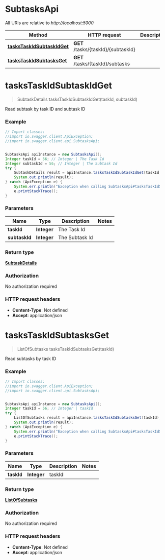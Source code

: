 # SubtasksApi

All URIs are relative to *http://localhost:5000*

Method | HTTP request | Description
------------- | ------------- | -------------
[**tasksTaskIdSubtaskIdGet**](SubtasksApi.md#tasksTaskIdSubtaskIdGet) | **GET** /tasks/{taskId}/{subtaskId} | 
[**tasksTaskIdSubtasksGet**](SubtasksApi.md#tasksTaskIdSubtasksGet) | **GET** /tasks/{taskId}/subtasks | 

<a name="tasksTaskIdSubtaskIdGet"></a>
# **tasksTaskIdSubtaskIdGet**
> SubtaskDetails tasksTaskIdSubtaskIdGet(taskId, subtaskId)



Read subtask by task ID and subtask ID

### Example
```java
// Import classes:
//import io.swagger.client.ApiException;
//import io.swagger.client.api.SubtasksApi;


SubtasksApi apiInstance = new SubtasksApi();
Integer taskId = 56; // Integer | The Task Id
Integer subtaskId = 56; // Integer | The Subtask Id
try {
    SubtaskDetails result = apiInstance.tasksTaskIdSubtaskIdGet(taskId, subtaskId);
    System.out.println(result);
} catch (ApiException e) {
    System.err.println("Exception when calling SubtasksApi#tasksTaskIdSubtaskIdGet");
    e.printStackTrace();
}
```

### Parameters

Name | Type | Description  | Notes
------------- | ------------- | ------------- | -------------
 **taskId** | **Integer**| The Task Id |
 **subtaskId** | **Integer**| The Subtask Id |

### Return type

[**SubtaskDetails**](SubtaskDetails.md)

### Authorization

No authorization required

### HTTP request headers

 - **Content-Type**: Not defined
 - **Accept**: application/json

<a name="tasksTaskIdSubtasksGet"></a>
# **tasksTaskIdSubtasksGet**
> ListOfSubtasks tasksTaskIdSubtasksGet(taskId)



Read subtasks by task ID

### Example
```java
// Import classes:
//import io.swagger.client.ApiException;
//import io.swagger.client.api.SubtasksApi;


SubtasksApi apiInstance = new SubtasksApi();
Integer taskId = 56; // Integer | taskId
try {
    ListOfSubtasks result = apiInstance.tasksTaskIdSubtasksGet(taskId);
    System.out.println(result);
} catch (ApiException e) {
    System.err.println("Exception when calling SubtasksApi#tasksTaskIdSubtasksGet");
    e.printStackTrace();
}
```

### Parameters

Name | Type | Description  | Notes
------------- | ------------- | ------------- | -------------
 **taskId** | **Integer**| taskId |

### Return type

[**ListOfSubtasks**](ListOfSubtasks.md)

### Authorization

No authorization required

### HTTP request headers

 - **Content-Type**: Not defined
 - **Accept**: application/json

